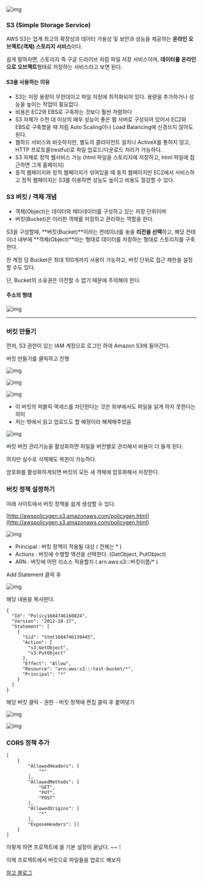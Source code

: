 ![img](./assets/img.png)

### **S3 (Simple Storage Service)**

AWS S3는 업계 최고의 확장성과 데이터 가용성 및 보안과 성능을 제공하는 **온라인 오브젝트(객체) 스토리지 서비스**이다.

쉽게 말하자면, 스토리지 즉 구글 드라이브 처럼 파일 저장 서비스이며, **데이터를** **온라인으로** **오브젝트**형태로 저장하는 서비스라고 보면 된다.

#### **S3을 사용하는 이유**

-   S3는 저장 용량이 무한대이고 파일 저장에 최적화되어 있다. 용량을 추가하거나 성능을 높이는 작업이 필요없다.
-   비용은 EC2와 EBS로 구축하는 것보다 훨씬 저렴하다
-   S3 자체가 수천 대 이상의 매우 성능이 좋은 웹 서버로 구성되어 있어서 EC2와 EBS로 구축했을 때 처럼 Auto Scaling이나 Load Balancing에 신경쓰지 않아도 된다.
-   웹하드 서비스와 비슷하지만, 별도의 클라이언트 설치나 ActiveX를 통하지 않고, HTTP 프로토콜(restful)로 파일 업로드/다운로드 처리가 가능하다.
-   S3 자체로 정적 웹서비스 가능 (html 파일을 스토리지에 저장하고, html 파일에 접근하면 그게 홈페이지)
-   동적 웹페이지와 정적 웹페이지가 섞여있을 때 동적 웹페이지만 EC2에서 서비스하고 정적 웹페이지는 S3를 이용하면 성능도 높이고 비용도 절감할 수 있다.

### **S3 버킷 / 객체 개념**

-   객체(Object)는 데이터와 메타데이터를 구성하고 있는 저장 단위이며
-   버킷(Bucket)은 이러한 객체를 저장하고 관리하는 역할을 한다.

S3을 구성할때, **버킷(Bucket)**이라는 컨테이너를 놓을 **리전을 선택**하고, 해당 컨테이너 내부에 **객체(Object)**라는 형태로 데이터를 저장하는 형태로 스토리지를 구축한다.

한 계정 당 Bucket은 최대 100개까지 사용이 가능하고, 버킷 단위로 접근 제한을 설정할 수도 있다.

단, Bucket의 소유권은 이전할 수 없기 때문에 주의해야 한다.

#### **주소의 형태**

![img](./assets/img-1684748065565-3.png)

---

### **버킷 만들기**

먼저, S3 권한이 있는 IAM 계정으로 로그인 하여 Amazon S3에 들어간다.

버킷 만들기를 클릭하고 진행

![img](./assets/img-1684748072064-6.png)



 



![img](./assets/img-1684748072065-7.png)

![img](./assets/img-1684748072065-8.png)

-   이 버킷의 퍼블릭 액세스를 차단한다는 것은 외부에서도 파일을 읽게 하지 못한다는 의미
-   저는 밖에서 읽고 업로드도 할 예정이라 해제해주었음

![img](./assets/img-1684748079378-15.png)

버킷 버전 관리기능을 활성화하면 파일을 버전별로 관리해서 비용이 더 들게 된다.

하지만 실수로 삭제해도 복원이 가능하다.

암호화를 활성화하게되면 버킷의 모든 새 객체에 암호화해서 저장한다.



### **버킷 정책 설정하기**

아래 사이트에서 버킷 정책을 쉽게 생성할 수 있다.

[http://awspolicygen.s3.amazonaws.com/policygen.html](http://awspolicygen.s3.amazonaws.com/policygen.html)

![img](./assets/img-1684748090481-18.png)

-   Principal : 버킷 정책이 적용될 대상 ( 전체는 \* )
-   Actions : 버킷에 수행할 액션을 선택한다. (GetObject, PutObject)
-   ARN : 버킷에 어떤 리소스 적용할지 ( arn:aws:s3:::버킷이름/\* )

Add Statement 클릭 후

![img](./assets/img-1684748101293-21.png)

해당 내용을 복사한다.

```
{
  "Id": "Policy1684746160824",
  "Version": "2012-10-17",
  "Statement": [
    {
      "Sid": "Stmt1684746139445",
      "Action": [
        "s3:GetObject",
        "s3:PutObject"
      ],
      "Effect": "Allow",
      "Resource": "arn:aws:s3:::test-bucket/*",
      "Principal": "*"
    }
  ]
}
```

해당 버킷 클릭 - 권한 - 버킷 정책에 편집 클릭 후 붙여넣기

![img](./assets/img-1684748107022-24.png)

![img](./assets/img-1684748107023-25.png)

### **CORS 정책 추가**

```
[
    {
        "AllowedHeaders": [
            "*"
        ],
        "AllowedMethods": [
            "GET",
            "PUT",
            "POST"
        ],
        "AllowedOrigins": [
            "*"
        ],
        "ExposeHeaders": []
    }
]
```

이렇게 하면 프로젝트에 쓸 기본 설정이 끝났다. ~~ !

이제 프로젝트에서 버킷으로 파일들을 업로드 해보자

[참고 블로그](https://inpa.tistory.com/entry/AWS-%F0%9F%93%9A-S3-%EB%B2%84%ED%82%B7-%EC%83%9D%EC%84%B1-%EC%82%AC%EC%9A%A9%EB%B2%95-%EC%8B%A4%EC%A0%84-%EA%B5%AC%EC%B6%95#s3%EC%9D%84_%EC%82%AC%EC%9A%A9%ED%95%98%EB%8A%94_%EC%9D%B4%EC%9C%A0)